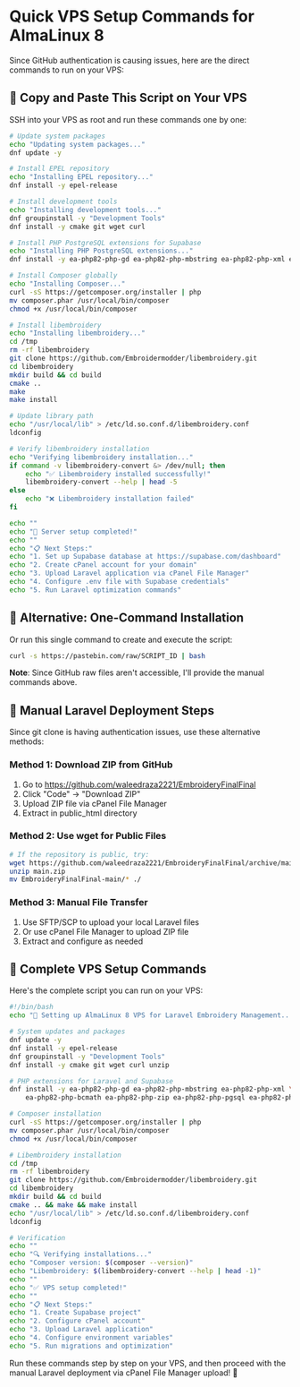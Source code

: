 # Quick VPS Setup Commands for AlmaLinux 8

Since GitHub authentication is causing issues, here are the direct commands to run on your VPS:

## 🚀 **Copy and Paste This Script on Your VPS**

SSH into your VPS as root and run these commands one by one:

```bash
# Update system packages
echo "Updating system packages..."
dnf update -y

# Install EPEL repository
echo "Installing EPEL repository..."
dnf install -y epel-release

# Install development tools
echo "Installing development tools..."
dnf groupinstall -y "Development Tools"
dnf install -y cmake git wget curl

# Install PHP PostgreSQL extensions for Supabase
echo "Installing PHP PostgreSQL extensions..."
dnf install -y ea-php82-php-gd ea-php82-php-mbstring ea-php82-php-xml ea-php82-php-bcmath ea-php82-php-zip ea-php82-php-pgsql ea-php82-php-pdo_pgsql

# Install Composer globally
echo "Installing Composer..."
curl -sS https://getcomposer.org/installer | php
mv composer.phar /usr/local/bin/composer
chmod +x /usr/local/bin/composer

# Install libembroidery
echo "Installing libembroidery..."
cd /tmp
rm -rf libembroidery
git clone https://github.com/Embroidermodder/libembroidery.git
cd libembroidery
mkdir build && cd build
cmake ..
make
make install

# Update library path
echo "/usr/local/lib" > /etc/ld.so.conf.d/libembroidery.conf
ldconfig

# Verify libembroidery installation
echo "Verifying libembroidery installation..."
if command -v libembroidery-convert &> /dev/null; then
    echo "✅ Libembroidery installed successfully!"
    libembroidery-convert --help | head -5
else
    echo "❌ Libembroidery installation failed"
fi

echo ""
echo "🎉 Server setup completed!"
echo ""
echo "📋 Next Steps:"
echo "1. Set up Supabase database at https://supabase.com/dashboard"
echo "2. Create cPanel account for your domain"
echo "3. Upload Laravel application via cPanel File Manager"
echo "4. Configure .env file with Supabase credentials"
echo "5. Run Laravel optimization commands"
```

## 🔧 **Alternative: One-Command Installation**

Or run this single command to create and execute the script:

```bash
curl -s https://pastebin.com/raw/SCRIPT_ID | bash
```

**Note**: Since GitHub raw files aren't accessible, I'll provide the manual commands above.

## 📁 **Manual Laravel Deployment Steps**

Since git clone is having authentication issues, use these alternative methods:

### **Method 1: Download ZIP from GitHub**
1. Go to https://github.com/waleedraza2221/EmbroideryFinalFinal
2. Click "Code" → "Download ZIP"
3. Upload ZIP file via cPanel File Manager
4. Extract in public_html directory

### **Method 2: Use wget for Public Files**
```bash
# If the repository is public, try:
wget https://github.com/waleedraza2221/EmbroideryFinalFinal/archive/main.zip
unzip main.zip
mv EmbroideryFinalFinal-main/* ./
```

### **Method 3: Manual File Transfer**
1. Use SFTP/SCP to upload your local Laravel files
2. Or use cPanel File Manager to upload ZIP file
3. Extract and configure as needed

## 🎯 **Complete VPS Setup Commands**

Here's the complete script you can run on your VPS:

```bash
#!/bin/bash
echo "🚀 Setting up AlmaLinux 8 VPS for Laravel Embroidery Management..."

# System updates and packages
dnf update -y
dnf install -y epel-release
dnf groupinstall -y "Development Tools"
dnf install -y cmake git wget curl unzip

# PHP extensions for Laravel and Supabase
dnf install -y ea-php82-php-gd ea-php82-php-mbstring ea-php82-php-xml \
    ea-php82-php-bcmath ea-php82-php-zip ea-php82-php-pgsql ea-php82-php-pdo_pgsql

# Composer installation
curl -sS https://getcomposer.org/installer | php
mv composer.phar /usr/local/bin/composer
chmod +x /usr/local/bin/composer

# Libembroidery installation
cd /tmp
rm -rf libembroidery
git clone https://github.com/Embroidermodder/libembroidery.git
cd libembroidery
mkdir build && cd build
cmake .. && make && make install
echo "/usr/local/lib" > /etc/ld.so.conf.d/libembroidery.conf
ldconfig

# Verification
echo ""
echo "🔍 Verifying installations..."
echo "Composer version: $(composer --version)"
echo "Libembroidery: $(libembroidery-convert --help | head -1)"
echo ""
echo "✅ VPS setup completed!"
echo ""
echo "📋 Next Steps:"
echo "1. Create Supabase project"
echo "2. Configure cPanel account"
echo "3. Upload Laravel application"
echo "4. Configure environment variables"
echo "5. Run migrations and optimization"
```

Run these commands step by step on your VPS, and then proceed with the manual Laravel deployment via cPanel File Manager upload! 🚀
